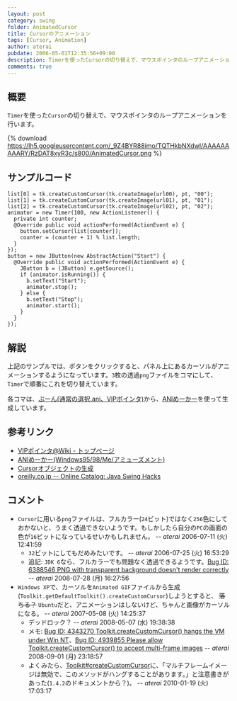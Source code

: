 ```yaml
---
layout: post
category: swing
folder: AnimatedCursor
title: Cursorのアニメーション
tags: [Cursor, Animation]
author: aterai
pubdate: 2006-05-01T12:35:56+09:00
description: Timerを使ったCursorの切り替えで、マウスポインタのループアニメーションを行います。
comments: true
---
```

## 概要
`Timer`を使った`Cursor`の切り替えで、マウスポインタのループアニメーションを行います。

{% download https://lh5.googleusercontent.com/_9Z4BYR88imo/TQTHkbNXdwI/AAAAAAAAARY/RzDAT8xyR3c/s800/AnimatedCursor.png %}

## サンプルコード
<pre class="prettyprint"><code>list[0] = tk.createCustomCursor(tk.createImage(url00), pt, "00");
list[1] = tk.createCustomCursor(tk.createImage(url01), pt, "01");
list[2] = tk.createCustomCursor(tk.createImage(url02), pt, "02");
animator = new Timer(100, new ActionListener() {
  private int counter;
  @Override public void actionPerformed(ActionEvent e) {
    button.setCursor(list[counter]);
    counter = (counter + 1) % list.length;
  }
});
button = new JButton(new AbstractAction("Start") {
  @Override public void actionPerformed(ActionEvent e) {
    JButton b = (JButton) e.getSource();
    if (animator.isRunning()) {
      b.setText("Start");
      animator.stop();
    } else {
      b.setText("Stop");
      animator.start();
    }
  }
});
</code></pre>

## 解説
上記のサンプルでは、ボタンをクリックすると、パネル上にあるカーソルがアニメーションするようになっています。`3`枚の透過`png`ファイルをコマにして、`Timer`で順番にこれを切り替えています。

各コマは、[ぶーん(通常の選択.ani、VIPポインタ)](http://www11.atwiki.jp/vippointer/pages/54.html)から、[ANIめーかー](http://www.vector.co.jp/soft/win95/amuse/se195017.html)を使って生成しています。

## 参考リンク
- [VIPポインタ@Wiki - トップページ](http://www11.atwiki.jp/vippointer/)
- [ANIめーかー(Windows95/98/Me/アミューズメント)](http://www.vector.co.jp/soft/win95/amuse/se195017.html)
- [Cursorオブジェクトの生成](http://ateraimemo.com/Swing/CustomCursor.html)
- [oreilly.co.jp -- Online Catalog: Java Swing Hacks](http://www.oreilly.co.jp/books/4873112788/download.html)

<!-- dummy comment line for breaking list -->

## コメント
- `Cursor`に用いる`png`ファイルは、フルカラー(`24`ビット)ではなく`256`色にしておかないと、うまく透過できないようです。もしかしたら自分の`PC`の画面の色が`16`ビットになっているせいかもしれません。 -- *aterai* 2006-07-11 (火) 12:41:59
    - `32`ビットにしてもだめみたいです。 -- *aterai* 2006-07-25 (火) 16:53:29
    - 追記: `JDK 6`なら、フルカラーでも問題なく透過できるようです。[Bug ID: 6388546 PNG with transparent background doesn't render correctly](http://bugs.java.com/bugdatabase/view_bug.do?bug_id=6388546) -- *aterai* 2008-07-28 (月) 16:27:56
- `Windows XP`で、カーソルを`Animated GIF`ファイルから生成(`Toolkit.getDefaultToolkit().createCustomCursor`)しようとすると、 ~~落ちる？~~ `Ubuntu`だと、アニメーションはしないけど、ちゃんと画像がカーソルになる。 -- *aterai* 2007-05-08 (火) 14:25:37
    - デッドロック？ -- *aterai* 2008-05-07 (水) 19:38:38
    - メモ: [Bug ID: 4343270 Toolkit.createCustomCursor() hangs the VM under Win NT](http://bugs.java.com/bugdatabase/view_bug.do?bug_id=4343270)、[Bug ID: 4939855 Please allow Toolkit.createCustomCursor() to accept multi-frame images](http://bugs.java.com/bugdatabase/view_bug.do?bug_id=4939855) -- *aterai* 2008-09-01 (月) 23:18:57
    - よくみたら、[Toolkit#createCustomCursor](http://docs.oracle.com/javase/jp/6/api/java/awt/Toolkit.html#createCustomCursor%28java.awt.Image,%20java.awt.Point,%20java.lang.String%29)に、「マルチフレームイメージは無効で、このメソッドがハングすることがあります。」と注意書きがあった(`1.4.2`のドキュメントから？)。 -- *aterai* 2010-01-19 (火) 17:03:17

<!-- dummy comment line for breaking list -->
